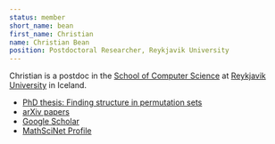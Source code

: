 ```yaml
---
status: member
short_name: bean
first_name: Christian
name: Christian Bean
position: Postdoctoral Researcher, Reykjavik University
---
```

Christian is a postdoc in the [School of Computer Science](https://en.ru.is/scs/) at [Reykjavik University](https://en.ru.is) in Iceland.

- [PhD thesis: Finding structure in permutation sets](http://hdl.handle.net/1946/31663)
- [arXiv papers](http://arxiv.org/a/bean_c_1)
- [Google Scholar](https://scholar.google.is/citations?user=_Jvo1bEAAAAJ&hl=en)
- [MathSciNet Profile](https://mathscinet.ams.org/mathscinet/MRAuthorID/1146492)
